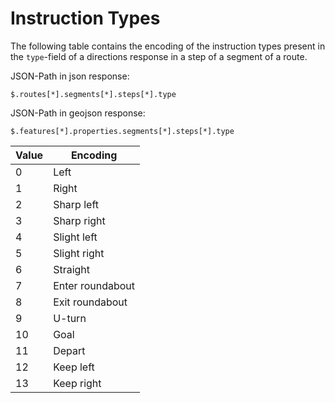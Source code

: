# Instruction Types

[//]: # (keep in sync with org.heigit.ors.routing.instructions.InstructionType; PT_ENTER, PT_TRANSFER, PT_EXIT are replaced with street names )


The following table contains the encoding of the instruction types present in the `type`-field of a directions response in a step of a segment of a route.

JSON-Path in json response:
```jsonpath
$.routes[*].segments[*].steps[*].type
```

JSON-Path in geojson response:
```jsonpath
$.features[*].properties.segments[*].steps[*].type
```

| Value | Encoding         |
|-------|------------------|
| 0     | Left             |
| 1     | Right            |
| 2     | Sharp left       |
| 3     | Sharp right      |
| 4     | Slight left      |
| 5     | Slight right     |
| 6     | Straight         |
| 7     | Enter roundabout |
| 8     | Exit roundabout  |
| 9     | U-turn           |
| 10    | Goal             |
| 11    | Depart           |
| 12    | Keep left        |
| 13    | Keep right       |
